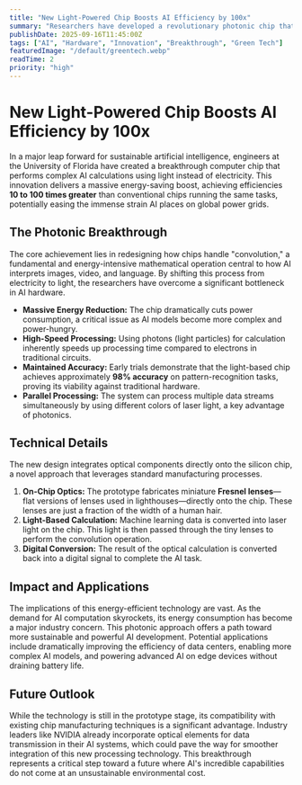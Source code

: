 ```yaml
---
title: "New Light-Powered Chip Boosts AI Efficiency by 100x"
summary: "Researchers have developed a revolutionary photonic chip that uses light instead of electricity for core AI calculations, promising up to 100 times greater energy efficiency and paving the way for more sustainable AI."
publishDate: 2025-09-16T11:45:00Z
tags: ["AI", "Hardware", "Innovation", "Breakthrough", "Green Tech"]
featuredImage: "/default/greentech.webp"
readTime: 2
priority: "high"
---
```


# New Light-Powered Chip Boosts AI Efficiency by 100x

In a major leap forward for sustainable artificial intelligence, engineers at the University of Florida have created a breakthrough computer chip that performs complex AI calculations using light instead of electricity. This innovation delivers a massive energy-saving boost, achieving efficiencies **10 to 100 times greater** than conventional chips running the same tasks, potentially easing the immense strain AI places on global power grids.

## The Photonic Breakthrough

The core achievement lies in redesigning how chips handle "convolution," a fundamental and energy-intensive mathematical operation central to how AI interprets images, video, and language. By shifting this process from electricity to light, the researchers have overcome a significant bottleneck in AI hardware.

- **Massive Energy Reduction:** The chip dramatically cuts power consumption, a critical issue as AI models become more complex and power-hungry.
- **High-Speed Processing:** Using photons (light particles) for calculation inherently speeds up processing time compared to electrons in traditional circuits.
- **Maintained Accuracy:** Early trials demonstrate that the light-based chip achieves approximately **98% accuracy** on pattern-recognition tasks, proving its viability against traditional hardware.
- **Parallel Processing:** The system can process multiple data streams simultaneously by using different colors of laser light, a key advantage of photonics.

## Technical Details

The new design integrates optical components directly onto the silicon chip, a novel approach that leverages standard manufacturing processes.

1.  **On-Chip Optics:** The prototype fabricates miniature **Fresnel lenses**—flat versions of lenses used in lighthouses—directly onto the chip. These lenses are just a fraction of the width of a human hair.
2.  **Light-Based Calculation:** Machine learning data is converted into laser light on the chip. This light is then passed through the tiny lenses to perform the convolution operation.
3.  **Digital Conversion:** The result of the optical calculation is converted back into a digital signal to complete the AI task.

## Impact and Applications

The implications of this energy-efficient technology are vast. As the demand for AI computation skyrockets, its energy consumption has become a major industry concern. This photonic approach offers a path toward more sustainable and powerful AI development. Potential applications include dramatically improving the efficiency of data centers, enabling more complex AI models, and powering advanced AI on edge devices without draining battery life.

## Future Outlook

While the technology is still in the prototype stage, its compatibility with existing chip manufacturing techniques is a significant advantage. Industry leaders like NVIDIA already incorporate optical elements for data transmission in their AI systems, which could pave the way for smoother integration of this new processing technology. This breakthrough represents a critical step toward a future where AI's incredible capabilities do not come at an unsustainable environmental cost.